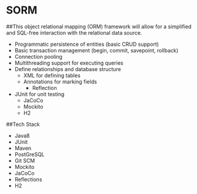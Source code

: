 # SORM
##This object relational mapping (ORM) framework will allow for a simplified and SQL-free interaction with the relational data source.

* Programmatic persistence of entities (basic CRUD support)
* Basic transaction management (begin, commit, savepoint, rollback)
* Connection pooling
* Multithreading support for executing queries
* Define relationships and database structure
  * XML for defining tables
  * Annotations for marking fields
    * Reflection
* JUnit for unit testing
  * JaCoCo
  * Mockito
  * H2
    
##Tech Stack

* Java8
* JUnit
* Maven
* PostGreSQL
* Git SCM
* Mockito
* JaCoCo
* Reflections
* H2